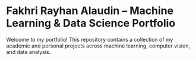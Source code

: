 # Fakhri Rayhan Alaudin – Machine Learning & Data Science Portfolio

Welcome to my portfolio! This repository contains a collection of my academic and personal projects across machine learning, computer vision, and data analysis.
